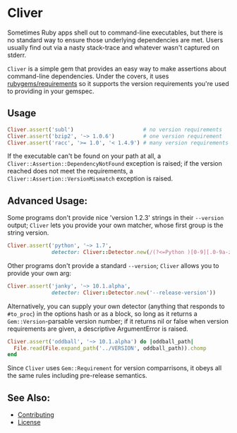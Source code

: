# Cliver

Sometimes Ruby apps shell out to command-line executables, but there is no
standard way to ensure those underlying dependencies are met. Users usually
find out via a nasty stack-trace and whatever wasn't captured on stderr.

`Cliver` is a simple gem that provides an easy way to make assertions about
command-line dependencies. Under the covers, it uses [rubygems/requirements][]
so it supports the version requirements you're used to providing in your
gemspec.

## Usage

```ruby
Cliver.assert('subl')                      # no version requirements
Cliver.assert('bzip2', '~> 1.0.6')         # one version requirement
Cliver.assert('racc', '>= 1.0', '< 1.4.9') # many version requirements
```

If the executable can't be found on your path at all, a 
`Cliver::Assertion::DependencyNotFound` exception is raised; if the version
reached does not meet the requirements, a `Cliver::Assertion::VersionMismatch`
exception is raised.

## Advanced Usage:

Some programs don't provide nice 'version 1.2.3' strings in their `--version`
output; `Cliver` lets you provide your own matcher, whose first group is the
string version.

```ruby
Cliver.assert('python', '~> 1.7',
              detector: Cliver::Detector.new(/(?<=Python )[0-9][.0-9a-z]+/))
```

Other programs don't provide a standard `--version`; `Cliver` allows you to
provide your own arg:

```ruby
Cliver.assert('janky', '~> 10.1.alpha',
              detector: Cliver::Detector.new('--release-version'))
```

Alternatively, you can supply your own detector (anything that responds to
`#to_proc`) in the options hash or as a block, so long as it returns a
`Gem::Version`-parsable version number; if it returns nil or false when
version requirements are given, a descriptive ArgumentError is raised.

```ruby
Cliver.assert('oddball', '~> 10.1.alpha') do |oddball_path|
  File.read(File.expand_path('../VERSION', oddball_path)).chomp
end
```

Since `Cliver` uses `Gem::Requirement` for version comparrisons, it obeys all
the same rules including pre-release semantics.

## See Also:

 - [Contributing](CONTRIBUTING.md)
 - [License](LICENSE.txt)


[rubygems/requirements]: https://github.com/rubygems/rubygems/blob/master/lib/rubygems/requirement.rb
